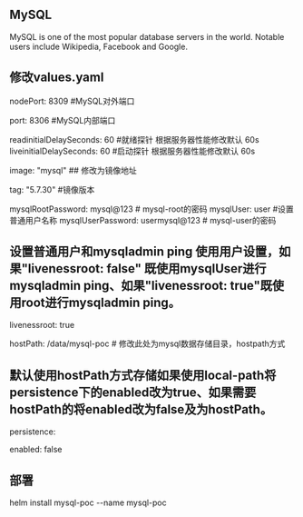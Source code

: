 ## MySQL
MySQL is one of the most popular database servers in the world. Notable users include Wikipedia, Facebook and Google.

## 修改values.yaml 
nodePort: 8309 #MySQL对外端口

port: 8306    #MySQL内部端口

readinitialDelaySeconds: 60 #就绪探针 根据服务器性能修改默认 60s
liveinitialDelaySeconds: 60 #启动探针 根据服务器性能修改默认 60s

image: "mysql"       ## 修改为镜像地址

tag: "5.7.30"                                   #镜像版本


mysqlRootPassword: mysql@123   # mysql-root的密码
mysqlUser: user                 #设置普通用户名称
mysqlUserPassword: usermysql@123   # mysql-user的密码

## 设置普通用户和mysqladmin ping 使用用户设置，如果"livenessroot: false" 既使用mysqlUser进行mysqladmin ping、如果"livenessroot: true"既使用root进行mysqladmin ping。
livenessroot: true

hostPath: /data/mysql-poc                             # 修改此处为mysql数据存储目录，hostpath方式

## 默认使用hostPath方式存储如果使用local-path将persistence下的enabled改为true、如果需要hostPath的将enabled改为false及为hostPath。
persistence:

  enabled: false
## 部署
helm install mysql-poc --name mysql-poc
